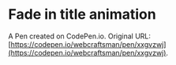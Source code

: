 # Fade in title animation

A Pen created on CodePen.io. Original URL: [https://codepen.io/webcraftsman/pen/xxgvzwj](https://codepen.io/webcraftsman/pen/xxgvzwj).

